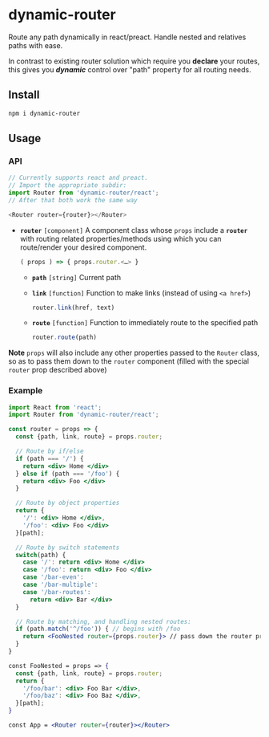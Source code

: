 # dynamic-router

Route any path dynamically in react/preact. Handle nested and relatives paths with ease.

In contrast to existing router solution which require you **declare** your routes, this gives you ***dynamic*** control over "path" property for all routing needs.


## Install

```sh
npm i dynamic-router
```

## Usage


### API

```js
// Currently supports react and preact.
// Import the appropriate subdir:
import Router from 'dynamic-router/react';
// After that both work the same way

<Router router={router}></Router>
```

* **`router`** `[component]` A component class whose `props` include a **`router`** with  routing related properties/methods using which you can route/render your desired component.

  ```js
  ( props ) => { props.router.<…> }
  ```

  * **`path`** `[string]` Current path
  * **`link`** `[function]` Function to make links (instead of using `<a href>`)

    ```js
    router.link(href, text)
    ```

  * **`route`** `[function]` Function to immediately route to the specified path
    ```js
    router.route(path)
    ```

**Note** `props` will also include any other properties passed to the `Router` class, so as to pass them down to the `router` component (filled with the special `router` prop described above)

### Example

```jsx
import React from 'react';
import Router from 'dynamic-router/react';

const router = props => {
  const {path, link, route} = props.router;

  // Route by if/else
  if (path === '/') {
    return <div> Home </div>
  } else if (path === '/foo') {
    return <div> Foo </div>
  }

  // Route by object properties
  return {
    '/': <div> Home </div>,
    '/foo': <div> Foo </div>
  }[path];

  // Route by switch statements
  switch(path) {
    case '/': return <div> Home </div>
    case '/foo': return <div> Foo </div>
    case '/bar-even':
    case '/bar-multiple':
    case '/bar-routes':
      return <div> Bar </div>
  }

  // Route by matching, and handling nested routes:
  if (path.match('^/foo')) { // begins with /foo
    return <FooNested router={props.router}> // pass down the router prop
  }
}

const FooNested = props => {
  const {path, link, route} = props.router;
  return {
    '/foo/bar': <div> Foo Bar </div>,
    '/foo/baz': <div> Foo Baz </div>,
  }[path];
}

const App = <Router router={router}></Router>
```
